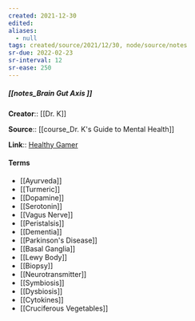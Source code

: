 ```yaml
---
created: 2021-12-30 
edited: 
aliases:
  - null
tags: created/source/2021/12/30, node/source/notes
sr-due: 2022-02-23
sr-interval: 12
sr-ease: 250
---
```


##### [[notes_Brain Gut Axis ]]

**Creator**:: [[Dr. K]]
 
**Source**:: [[course_Dr. K's Guide to Mental Health]]

**Link**:: [Healthy Gamer](https://coaching.healthygamer.gg/guide/lessons/brain-gut-axis)

#### Terms

- [[Ayurveda]]
- [[Turmeric]]
- [[Dopamine]]
- [[Serotonin]]
- [[Vagus Nerve]]
- [[Peristalsis]]
- [[Dementia]]
- [[Parkinson's Disease]]
- [[Basal Ganglia]]
- [[Lewy Body]]
- [[Biopsy]]
- [[Neurotransmitter]]
- [[Symbiosis]]
- [[Dysbiosis]]
- [[Cytokines]]
- [[Cruciferous Vegetables]]
